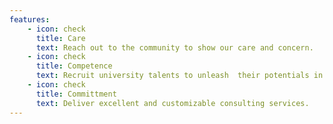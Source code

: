 ```yaml
---
features:
    - icon: check
      title: Care
      text: Reach out to the community to show our care and concern.
    - icon: check
      title: Competence
      text: Recruit university talents to unleash  their potentials in consulting.
    - icon: check
      title: Committment
      text: Deliver excellent and customizable consulting services.  
---
```

